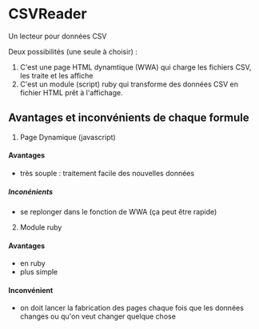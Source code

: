 # CSVReader

Un lecteur pour données CSV

Deux possibilités (une seule à choisir) :

1. C'est une page HTML dynamtique (WWA) qui charge les fichiers CSV, les traite et les affiche
2. C'est un module (script) ruby qui transforme des données CSV en fichier HTML prêt à l'affichage.

## Avantages et inconvénients de chaque formule

1. Page Dynamique (javascript)

#### Avantages

- très souple : traitement facile des nouvelles données

##### Inconénients

* se replonger dans le fonction de WWA (ça peut être rapide)

2. Module ruby

#### Avantages 

- en ruby
- plus simple

#### Inconvénient

* on doit lancer la fabrication des pages chaque fois que les données changes ou qu'on veut changer quelque chose
